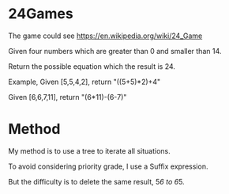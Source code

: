 # 24Games
The game could see https://en.wikipedia.org/wiki/24_Game 

Given four numbers which are greater than 0 and smaller than 14.

Return the possible equation which the result is 24.

Example,
Given [5,5,4,2], return "((5+5)*2)+4"

Given [6,6,7,11], return "(6*11)-(6-7)"



# Method

My method is to use a tree to iterate all situations.

To avoid considering priority grade, I use a Suffix expression.

But the difficulty is to delete the same result, 5*6 to 6*5.
